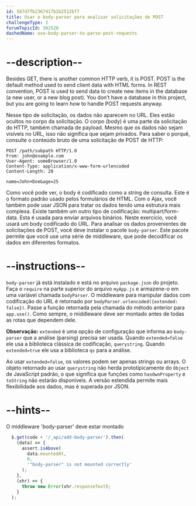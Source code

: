 ```yaml
---
id: 587d7fb2367417b2b2512bf7
title: Usar o body-parser para analisar solicitações de POST
challengeType: 2
forumTopicId: 301520
dashedName: use-body-parser-to-parse-post-requests
---
```


# --description--

Besides GET, there is another common HTTP verb, it is POST. POST is the default method used to send client data with HTML forms. In REST convention, POST is used to send data to create new items in the database (a new user, or a new blog post). You don’t have a database in this project, but you are going to learn how to handle POST requests anyway.

Nesse tipo de solicitação, os dados não aparecem no URL. Eles estão ocultos no corpo da solicitação. O corpo (body) é uma parte da solicitação do HTTP, também chamada de payload. Mesmo que os dados não sejam visíveis no URL, isso não significa que sejam privados. Para saber o porquê, consulte o conteúdo bruto de uma solicitação de POST de HTTP:

```http
POST /path/subpath HTTP/1.0
From: john@example.com
User-Agent: someBrowser/1.0
Content-Type: application/x-www-form-urlencoded
Content-Length: 20

name=John+Doe&age=25
```

Como você pode ver, o body é codificado como a string de consulta. Este é o formato padrão usado pelos formulários de HTML. Com o Ajax, você também pode usar JSON para tratar os dados tendo uma estrutura mais complexa. Existe também um outro tipo de codificação: multipart/form-data. Esta é usada para enviar arquivos binários. Neste exercício, você usará um body codificado do URL. Para analisar os dados provenientes de solicitações de POST, você deve instalar o pacote `body-parser`. Este pacote permite que você use uma série de middleware, que pode decodificar os dados em diferentes formatos.

# --instructions--

`body-parser` já está instalado e está no arquivo `package.json` do projeto. Faça o `require` na parte superior do arquivo `myApp.js` e armazene-o em uma variável chamada `bodyParser`. O middleware para manipular dados com codificação do URL é retornado por `bodyParser.urlencoded({extended: false})`. Passe a função retornada pela chamada do método anterior para `app.use()`. Como sempre, o middleware deve ser montado antes de todas as rotas que dependem dele.

**Observação:** `extended` é uma opção de configuração que informa ao `body-parser` que a análise (parsing) precisa ser usada. Quando `extended=false` ele usa a biblioteca clássica de codificação, `querystring`. Quando `extended=true` ele usa a biblioteca `qs` para a análise.

Ao usar `extended=false`, os valores podem ser apenas strings ou arrays. O objeto retornado ao usar `querystring` não herda prototipicamente do `Object` de JavaScript padrão, o que significa que funções como `hasOwnProperty` e `toString` não estarão disponíveis. A versão estendida permite mais flexibilidade aos dados, mas é superada por JSON.

# --hints--

O middleware 'body-parser' deve estar montado

```js
  $.get(code + '/_api/add-body-parser').then(
    (data) => {
      assert.isAbove(
        data.mountedAt,
        0,
        '"body-parser" is not mounted correctly'
      );
    },
    (xhr) => {
      throw new Error(xhr.responseText);
    }
  );
```

